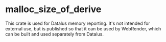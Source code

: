 # malloc_size_of_derive

This crate is used for Datalus memory reporting. It's not intended for external
use, but is published so that it can be used by WebRender, which can be built
and used separately from Datalus.
